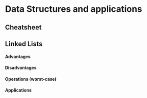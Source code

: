 # Data Structures and applications


## Cheatsheet
## Linked Lists
#### Advantages
#### Disadvantages
#### Operations (worst-case)
#### Applications


